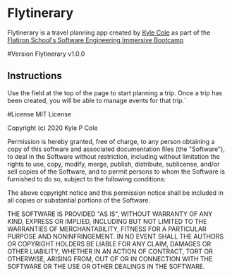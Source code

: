 # Flytinerary
Flytinerary is a travel planning app created by [Kyle Cole](https://www.kylepcole.com/) as part of the [Flatiron School's Software Engineering Immersive Bootcamp](https://flatironschool.com/career-courses/coding-bootcamp)

#Version
Flytinerary v1.0.0

## Instructions
Use the field at the top of the page to start planning a trip. Once a trip has been created, you will be able to manage events for that trip.`

#License
MIT License

Copyright (c) 2020 Kyle P Cole

Permission is hereby granted, free of charge, to any person obtaining a copy
of this software and associated documentation files (the "Software"), to deal
in the Software without restriction, including without limitation the rights
to use, copy, modify, merge, publish, distribute, sublicense, and/or sell
copies of the Software, and to permit persons to whom the Software is
furnished to do so, subject to the following conditions:

The above copyright notice and this permission notice shall be included in all
copies or substantial portions of the Software.

THE SOFTWARE IS PROVIDED "AS IS", WITHOUT WARRANTY OF ANY KIND, EXPRESS OR
IMPLIED, INCLUDING BUT NOT LIMITED TO THE WARRANTIES OF MERCHANTABILITY,
FITNESS FOR A PARTICULAR PURPOSE AND NONINFRINGEMENT. IN NO EVENT SHALL THE
AUTHORS OR COPYRIGHT HOLDERS BE LIABLE FOR ANY CLAIM, DAMAGES OR OTHER
LIABILITY, WHETHER IN AN ACTION OF CONTRACT, TORT OR OTHERWISE, ARISING FROM,
OUT OF OR IN CONNECTION WITH THE SOFTWARE OR THE USE OR OTHER DEALINGS IN THE
SOFTWARE.
